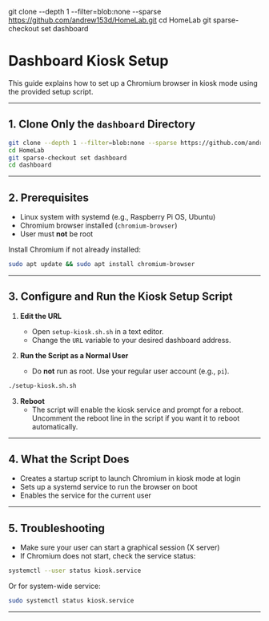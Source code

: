 git clone --depth 1 --filter=blob:none --sparse https://github.com/andrew153d/HomeLab.git
cd HomeLab
git sparse-checkout set dashboard

# Dashboard Kiosk Setup

This guide explains how to set up a Chromium browser in kiosk mode using the provided setup script.

---

## 1. Clone Only the `dashboard` Directory

```bash
git clone --depth 1 --filter=blob:none --sparse https://github.com/andrew153d/HomeLab.git
cd HomeLab
git sparse-checkout set dashboard
cd dashboard
```

---

## 2. Prerequisites

- Linux system with systemd (e.g., Raspberry Pi OS, Ubuntu)
- Chromium browser installed (`chromium-browser`)
- User must **not** be root

Install Chromium if not already installed:

```bash
sudo apt update && sudo apt install chromium-browser
```

---

## 3. Configure and Run the Kiosk Setup Script

1. **Edit the URL**
	- Open `setup-kiosk.sh.sh` in a text editor.
	- Change the `URL` variable to your desired dashboard address.

2. **Run the Script as a Normal User**
	- Do **not** run as root. Use your regular user account (e.g., `pi`).

```bash
./setup-kiosk.sh.sh
```

3. **Reboot**
	- The script will enable the kiosk service and prompt for a reboot. Uncomment the reboot line in the script if you want it to reboot automatically.

---

## 4. What the Script Does

- Creates a startup script to launch Chromium in kiosk mode at login
- Sets up a systemd service to run the browser on boot
- Enables the service for the current user

---

## 5. Troubleshooting

- Make sure your user can start a graphical session (X server)
- If Chromium does not start, check the service status:

```bash
systemctl --user status kiosk.service
```

Or for system-wide service:

```bash
sudo systemctl status kiosk.service
```

---